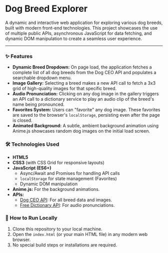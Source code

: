 # Dog Breed Explorer

A dynamic and interactive web application for exploring various dog breeds, built with modern front-end technologies. This project showcases the use of multiple public APIs, asynchronous JavaScript for data fetching, and dynamic DOM manipulation to create a seamless user experience.

---

### ✨ Features

*   **Dynamic Breed Dropdown:** On page load, the application fetches a complete list of all dog breeds from the Dog CEO API and populates a searchable dropdown menu.
*   **Image Gallery:** Selecting a breed makes a new API call to fetch a 3x3 grid of high-quality images for that specific breed.
*   **Audio Pronunciation:** Clicking on any dog image in the gallery triggers an API call to a dictionary service to play an audio clip of the breed's name being pronounced.
*   **Favorites System:** Users can "favorite" any dog image. These favorites are saved to the browser's `localStorage`, persisting even after the page is closed.
*   **Animated Background:** A subtle, ambient background animation using Anime.js showcases random dog images on the initial load screen.

### 🛠️ Technologies Used

*   **HTML5**
*   **CSS3** (with CSS Grid for responsive layouts)
*   **JavaScript (ES6+)**
    *   Async/Await and Promises for handling API calls
    *   `localStorage` for state management (Favorites)
    *   Dynamic DOM manipulation
*   **Anime.js:** For the background animations.
*   **APIs:**
    *   [Dog CEO API](https://dog.ceo/dog-api/): For all breed data and images.
    *   [Free Dictionary API](https://dictionaryapi.dev/): For audio pronunciations.

### 🚀 How to Run Locally

1.  Clone this repository to your local machine.
2.  Open the `index.html` (or your main HTML file) in any modern web browser.
3.  No special build steps or installations are required.

